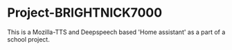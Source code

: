 # Project-BRIGHTNICK7000
This is a Mozilla-TTS and Deepspeech based 'Home assistant' as a part of a school project.
